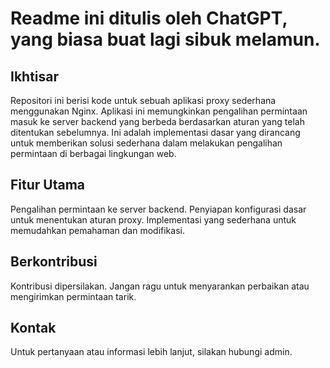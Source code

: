 # Readme ini ditulis oleh ChatGPT, yang biasa buat lagi sibuk melamun.

## Ikhtisar
Repositori ini berisi kode untuk sebuah aplikasi proxy sederhana menggunakan Nginx. Aplikasi ini memungkinkan pengalihan permintaan masuk ke server backend yang berbeda berdasarkan aturan yang telah ditentukan sebelumnya. Ini adalah implementasi dasar yang dirancang untuk memberikan solusi sederhana dalam melakukan pengalihan permintaan di berbagai lingkungan web.

## Fitur Utama
Pengalihan permintaan ke server backend.
Penyiapan konfigurasi dasar untuk menentukan aturan proxy.
Implementasi yang sederhana untuk memudahkan pemahaman dan modifikasi.

## Berkontribusi
Kontribusi dipersilakan. Jangan ragu untuk menyarankan perbaikan atau mengirimkan permintaan tarik.

## Kontak
Untuk pertanyaan atau informasi lebih lanjut, silakan hubungi admin.
